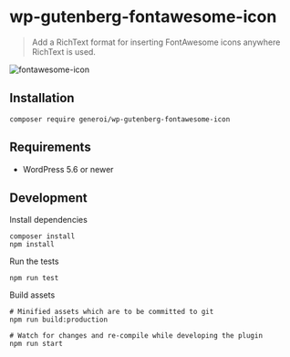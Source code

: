 # wp-gutenberg-fontawesome-icon

> Add a RichText format for inserting FontAwesome icons anywhere RichText is used.

![fontawesome-icon](https://user-images.githubusercontent.com/302736/111391126-baaa4400-8692-11eb-8625-de269fd6de0b.gif)

## Installation

    composer require generoi/wp-gutenberg-fontawesome-icon

## Requirements

- WordPress 5.6 or newer

## Development

Install dependencies

    composer install
    npm install

Run the tests

    npm run test

Build assets

    # Minified assets which are to be committed to git
    npm run build:production

    # Watch for changes and re-compile while developing the plugin
    npm run start
